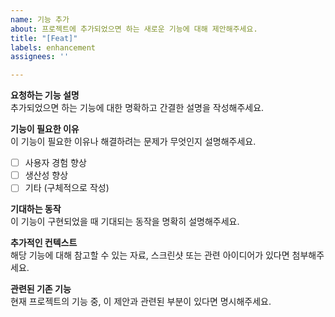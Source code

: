 ```yaml
---
name: 기능 추가
about: 프로젝트에 추가되었으면 하는 새로운 기능에 대해 제안해주세요.
title: "[Feat]"
labels: enhancement
assignees: ''

---
```


**요청하는 기능 설명**  
추가되었으면 하는 기능에 대한 명확하고 간결한 설명을 작성해주세요.

**기능이 필요한 이유**  
이 기능이 필요한 이유나 해결하려는 문제가 무엇인지 설명해주세요.  
- [ ] 사용자 경험 향상  
- [ ] 생산성 향상  
- [ ] 기타 (구체적으로 작성)

**기대하는 동작**  
이 기능이 구현되었을 때 기대되는 동작을 명확히 설명해주세요.

**추가적인 컨텍스트**  
해당 기능에 대해 참고할 수 있는 자료, 스크린샷 또는 관련 아이디어가 있다면 첨부해주세요.

**관련된 기존 기능**  
현재 프로젝트의 기능 중, 이 제안과 관련된 부분이 있다면 명시해주세요.
